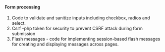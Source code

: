 #### Form processing
1. Code to validate and sanitize inputs including checkbox, radios and select.
2. Csrf -php token for security to prevent CSRF attack during form submission
3. Flash messages - code for implementing session-based flash messages for creating and displaying messages across pages.